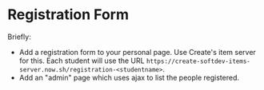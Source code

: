 # Registration Form

Briefly:

* Add a registration form to your personal page. Use Create's item server for this.
  Each student will use the URL
  `https://create-softdev-items-server.now.sh/registration-<studentname>`.
* Add an "admin" page which uses ajax to list the people registered.
